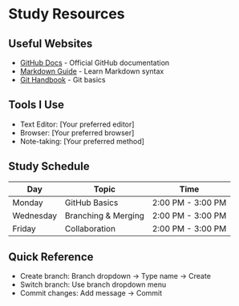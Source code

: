 # Study Resources

## Useful Websites
- [GitHub Docs](https://docs.github.com/) - Official GitHub documentation
- [Markdown Guide](https://www.markdownguide.org/) - Learn Markdown syntax
- [Git Handbook](https://guides.github.com/introduction/git-handbook/) - Git basics

## Tools I Use
- Text Editor: [Your preferred editor]
- Browser: [Your preferred browser]
- Note-taking: [Your preferred method]

## Study Schedule
| Day | Topic | Time |
|-----|-------|------|
| Monday | GitHub Basics | 2:00 PM - 3:00 PM |
| Wednesday | Branching & Merging | 2:00 PM - 3:00 PM |
| Friday | Collaboration | 2:00 PM - 3:00 PM |

## Quick Reference
- Create branch: Branch dropdown → Type name → Create
- Switch branch: Use branch dropdown menu
- Commit changes: Add message → Commit

